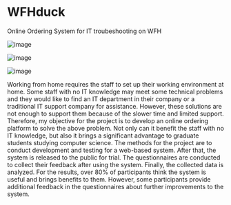 # WFHduck
Online Ordering System for IT troubeshooting on WFH

![image](https://github.com/user-attachments/assets/b1b916b8-4887-48b8-bcfa-7097fd173c8c)

 ![image](https://github.com/user-attachments/assets/c3d1b367-4a67-41b9-9d54-cf79eea6cffb)

![image](https://github.com/user-attachments/assets/43287ef2-062d-46eb-9b87-07fdfca58518)


Working from home requires the staff to set up their working environment at home. Some staff with no IT knowledge may meet some technical problems and they would like to find an IT department in their company or a traditional IT support company for assistance. However, these solutions are not enough to support them because of the slower time and limited support. Therefore, my objective for the project is to develop an online ordering platform to solve the above problem. Not only can it benefit the staff with no IT knowledge, but also it brings a significant advantage to graduate students studying computer science. The methods for the project are to conduct development and testing for a web-based system. After that, the system is released to the public for trial. The questionnaires are conducted to collect their feedback after using the system. Finally, the collected data is analyzed. For the results, over 80% of participants think the system is useful and brings benefits to them. However, some participants provide additional feedback in the questionnaires about further improvements to the system. 

